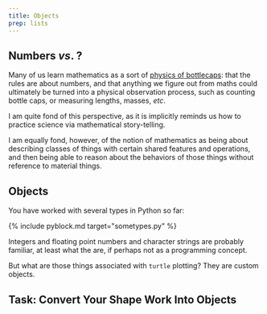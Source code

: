 ```yaml
---
title: Objects
prep: lists
---
```


## Numbers *vs*. ?

Many of us learn mathematics as a sort of [physics of bottlecaps](http://www.cryptonomicon.com/main.html):
that the rules are about numbers, and that anything we figure out from maths
could ultimately be turned into a physical observation process,
such as counting bottle caps, or measuring lengths, masses, *etc*.

I am quite fond of this perspective, as it is implicitly reminds
us how to practice science via mathematical story-telling.

I am equally fond, however, of the notion of mathematics as being about
describing classes of things with certain shared features and operations, and
then being able to reason about the behaviors of those things without
reference to material things.

## Objects

You have worked with several types in Python so far:

{% include pyblock.md target="sometypes.py" %}

Integers and floating point numbers and character strings are probably familiar,
at least what the are, if perhaps not as a programming concept.

But what are those things associated with `turtle` plotting?  They are custom objects.

## Task: Convert Your Shape Work Into Objects
